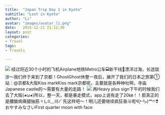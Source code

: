 ```yaml
---
title:  "Japan Trip Day 1 in Kyoto"
subtitle: "Lost in Kyoto"
author: "Li"
avatar: "images/avatar_li.png"
date:   2015-12-21 21:12:30
layout: post
categories:
- Travel
tags:
- Travels

---
```

<img src="{{ site.baseurl }}/images/pic_kyoto_1.jpg">
经过将近30个小时的飞机Airplane地铁Metro公车🚍新干线🚝漂洋过海，长途跋涉～我们终于来到了京都！GhostGhost休整一夜后，展开了我们的日本之旅第①站：@京都&大阪Kiss markKiss mark京都呢，主要就是各种神社啊，寺庙Japanese castle的～需要有大量的走路！
<!--break-->
<img src="{{ site.baseurl }}/images/pic_kyoto_4.jpg">
再Heavy plus sign下午的时候我们去了大阪(◕ω◕)所以，整一天，都是暴走模式，app上说有走了20㎞！！那真正的是腰酸病痛腿抽筋ヾ(｡ꏿ﹏ꏿ)ﾉﾞ先这样吧～！明儿还要继续疯狂奋斗呢٩(•̤̀ᵕ•̤́๑)ᵒᵏᵎᵎᵎᵎ❣おやすみなさいFirst quarter moon with face
